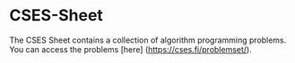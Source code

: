 # CSES-Sheet
The CSES Sheet contains a collection of algorithm programming problems. You can access the problems [here] (https://cses.fi/problemset/).
